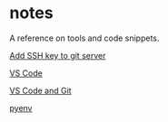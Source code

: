 # notes

A reference on tools and code snippets.

[Add SSH key to git server](./adding_ssh_key_to_git_server.md)

[VS Code](./vs_code.md)

[VS Code and Git](./vs_code_and_git.md)

[pyenv](./pyenv)
